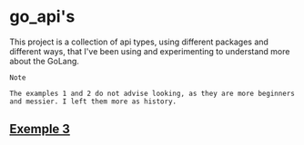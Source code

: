# go_api's

This project is a collection of api types, using different packages and different ways, that I've been using and experimenting to understand more about the GoLang.

`Note`
```
The examples 1 and 2 do not advise looking, as they are more beginners and messier. I left them more as history.
```


## [Exemple 3](https://github.com/piovani/go_api/tree/master/example3)
